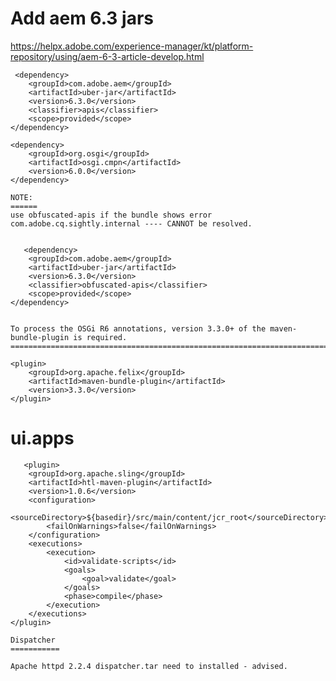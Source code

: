     
 Add aem 6.3 jars
 =================
 https://helpx.adobe.com/experience-manager/kt/platform-repository/using/aem-6-3-article-develop.html
 
 
     <dependency>
        <groupId>com.adobe.aem</groupId>
        <artifactId>uber-jar</artifactId>
        <version>6.3.0</version>
        <classifier>apis</classifier>
        <scope>provided</scope>
    </dependency>

    <dependency>
        <groupId>org.osgi</groupId>
        <artifactId>osgi.cmpn</artifactId>
        <version>6.0.0</version>
    </dependency>
    
    NOTE:
    ======
    use obfuscated-apis if the bundle shows error com.adobe.cq.sightly.internal ---- CANNOT be resolved.

    
       <dependency>
        <groupId>com.adobe.aem</groupId>
        <artifactId>uber-jar</artifactId>
        <version>6.3.0</version>
        <classifier>obfuscated-apis</classifier>
        <scope>provided</scope>
    </dependency>
    

    To process the OSGi R6 annotations, version 3.3.0+ of the maven-bundle-plugin is required.
    =========================================================================================

    <plugin>
        <groupId>org.apache.felix</groupId>
        <artifactId>maven-bundle-plugin</artifactId>
        <version>3.3.0</version>
    </plugin>
    
   ui.apps
   ========
   
       <plugin>
        <groupId>org.apache.sling</groupId>
        <artifactId>htl-maven-plugin</artifactId>
        <version>1.0.6</version>
        <configuration>
            <sourceDirectory>${basedir}/src/main/content/jcr_root</sourceDirectory>
            <failOnWarnings>false</failOnWarnings>
        </configuration>
        <executions>
            <execution>
                <id>validate-scripts</id>
                <goals>
                    <goal>validate</goal>
                </goals>
                <phase>compile</phase>
            </execution>
        </executions>
    </plugin>
    
    Dispatcher
    ===========
    
    Apache httpd 2.2.4 dispatcher.tar need to installed - advised.
    
    
